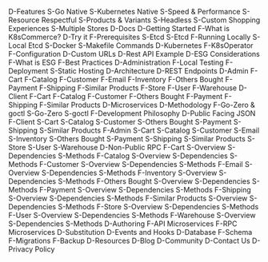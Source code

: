 D-Features
    S-Go Native
    S-Kubernetes Native
    S-Speed & Performance
    S-Resource Respectful
    S-Products & Variants
    S-Headless
    S-Custom Shopping Experiences
    S-Multiple Stores
D-Docs
    D-Getting Started
        F-What is K8sCommerce?
	    D-Try it
	        F-Prerequisites
                S-Etcd
                S-Etcd
	        F-Running Locally
	            S-Local Etcd
	            S-Docker
                S-Makefile Commands
	    D-Kubernetes
            F-K8sOperator
            F-Configuration
        D-Custom URLs
        D-Rest API Example
    D-ESG Considerations
        F-What is ESG
        F-Best Practices
    D-Administration
        F-Local Testing
        F-Deployment
            S-Static Hosting
    D-Architecture
    D-REST Endpoints
        D-Admin
            F-Cart
            F-Catalog
            F-Customer
            F-Email
            F-Inventory
            F-Others Bought
            F-Payment
            F-Shipping
            F-Similar Products
            F-Store
            F-User
            F-Warehouse
        D-Client
            F-Cart
            F-Catalog
            F-Customer
            F-Others Bought
            F-Payment
            F-Shipping
            F-Similar Products
    D-Microservices
        D-Methodology
            F-Go-Zero & goctl
                S-Go-Zero
                S-goctl
            F-Development Philosophy
        D-Public Facing JSON
            F-Client
                S-Cart
                S-Catalog
                S-Customer
                S-Others Bought
                S-Payment
                S-Shipping
                S-Similar Products
            F-Admin
                S-Cart
                S-Catalog
                S-Customer
                S-Email
                S-Inventory
                S-Others Bought
                S-Payment
                S-Shipping
                S-Similar Products
                S-Store
                S-User
                S-Warehouse
        D-Non-Public RPC
            F-Cart
                S-Overview
                S-Dependencies
                S-Methods
            F-Catalog
                S-Overview
                S-Dependencies
                S-Methods
            F-Customer
                S-Overview
                S-Dependencies
                S-Methods
            F-Email
                S-Overview
                S-Dependencies
                S-Methods
            F-Inventory
                S-Overview
                S-Dependencies
                S-Methods
            F-Others Bought
                S-Overview
                S-Dependencies
                S-Methods
            F-Payment
                S-Overview
                S-Dependencies
                S-Methods
            F-Shipping
                S-Overview
                S-Dependencies
                S-Methods
            F-Similar Products
                S-Overview
                S-Dependencies
                S-Methods
            F-Store
                S-Overview
                S-Dependencies
                S-Methods
            F-User
                S-Overview
                S-Dependencies
                S-Methods
            F-Warehouse
                S-Overview
                S-Dependencies
                S-Methods
        D-Authoring
            F-API Microservices 
            F-RPC Microservices
        D-Substitution
    D-Events and Hooks
    D-Database
        F-Schema
        F-Migrations
        F-Backup
D-Resources
D-Blog
D-Community
D-Contact Us
D-Privacy Policy

